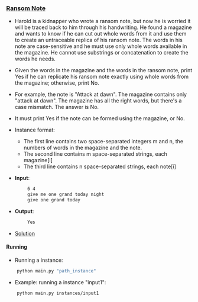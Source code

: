 ### [Ransom Note](https://www.hackerrank.com/challenges/ctci-ransom-note/problem)
- Harold is a kidnapper who wrote a ransom note, but now he is worried it will be traced back to him through his handwriting. He found a magazine and wants to know if he can cut out whole words from it and use them to create an untraceable replica of his ransom note. The words in his note are case-sensitive and he must use only whole words available in the magazine. He cannot use substrings or concatenation to create the words he needs.
- Given the words in the magazine and the words in the ransom note, print Yes if he can replicate his ransom note exactly using whole words from the magazine; otherwise, print No.
- For example, the note is "Attack at dawn". The magazine contains only "attack at dawn". The magazine has all the right words, but there's a case mismatch. The answer is No.
- It must print Yes if the note can be formed using the magazine, or No.

- Instance format:
    - The first line contains two space-separated integers m and n, the numbers of words in the magazine and the note.
    - The second line contains m space-separated strings, each magazine[i]
    - The third line contains n space-separated strings, each note[i]

- **Input**:
````bash
        6 4
        give me one grand today night
        give one grand today
````

- **Output**:
````bash
        Yes
````

- [Solution](main.py)

#### Running
- Running a instance:
````bash
    python main.py "path_instance"
````

- Example: running a instance "input1":
````bash
    python main.py instances/input1
````
